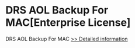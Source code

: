 # DRS AOL Backup For MAC[Enterprise License]
DRS AOL Backup For MAC
[>> Detailed information](https://secure.shareit.com/shareit/product.html?productid=301004905&affiliateid=200057808)